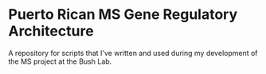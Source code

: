 # Puerto Rican MS Gene Regulatory Architecture
A repository for scripts that I've written and used during my development of the MS project at the Bush Lab.
